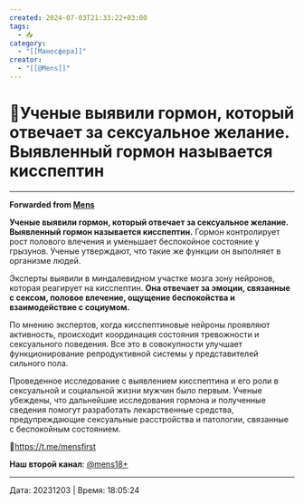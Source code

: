 ```yaml
---
created: 2024-07-03T21:33:22+03:00
tags:
  - 📥
category:
  - "[[Маносфера]]"
creator:
  - "[[@Mens]]"
---
```


# 📰Ученые выявили гормон, который отвечает за сексуальное желание. Выявленный гормон называется кисспептин


***

**Forwarded from [Mens](https://t.me/mensfirst/9941)**

**Ученые выявили гормон, который отвечает за сексуальное желание. Выявленный гормон называется кисспептин.** Гормон контролирует рост полового влечения и уменьшает беспокойное состояние у грызунов. Ученые утверждают, что такие же функции он выполняет в организме людей.

Эксперты выявили в миндалевидном участке мозга зону нейронов, которая реагирует на кисспептин. **Она отвечает за эмоции, связанные с сексом, половое влечение, ощущение беспокойства и взаимодействие с социумом.** 

По мнению экспертов, когда кисспептиновые нейроны проявляют активность, происходит координация состояния тревожности и сексуального поведения. Все это в совокупности улучшает функционирование репродуктивной системы у представителей сильного пола.

Проведенное исследование с выявлением кисспептина и его роли в сексуальной и социальной жизни мужчин было первым. Ученые убеждены, что дальнейшие исследования гормона и полученные сведения помогут разработать лекарственные средства, предупреждающие сексуальные расстройства и патологии, связанные с беспокойным состоянием.

💪https://t.me/mensfirst

**Наш второй канал**: [@mens18+](https://t.me/mens18plus)

---

Дата: 20231203 | Время: 18:05:24
